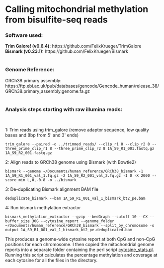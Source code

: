 <h1>Calling mitochondrial methylation from bisulfite-seq reads</h1>
<h3>Software used:</h3>
<b>Trim Galore! (v0.6.4):</b> https://github.com/FelixKrueger/TrimGalore <br>
<b>Bismark (v0.23.1):</b> https://github.com/FelixKrueger/Bismark <br><br>
<h3>Genome Reference:</h3>
GRCh38 primary assembly: https://ftp.ebi.ac.uk/pub/databases/gencode/Gencode_human/release_38/GRCh38.primary_assembly.genome.fa.gz<br><br>
<h3>Analysis steps starting with raw illumina reads:</h3><br>

1: Trim reads using trim_galore (remove adaptor sequence, low quality bases and 8bp from 5' and 3' ends)

    trim_galore --paired -o ../trimmed_reads/ --clip_r1 8 --clip_r2 8 --three_prime_clip_r1 8 --three_prime_clip_r2 8 1A_S9_R1_001.fastq.gz 1A_S9_R2_001.fastq.gz

2: Align reads to GRCh38 genome using Bismark (with Bowtie2)

    bismark --genome ~/Documents/human_reference/GRCh38_bismark -1 1A_S9_R1_001_val_1.fq.gz -2 1A_S9_R2_001_val_2.fq.gz -I 0 -X 2000 --score_min L,0,-0.8 -o ../bismark

3: De-duplicating Bismark alignment BAM file

    deduplicate_bismark --bam 1A_S9_R1_001_val_1_bismark_bt2_pe.bam

4: Run bismark methylation extractor

    bismark_methylation_extractor --gzip --bedGraph --cutoff 10 --CX --buffer_size 30G --cytosine_report --genome_folder ~/Documents/human_reference/GRCh38_bismark --split_by_chromosome -o output 1A_S9_R1_001_val_1_bismark_bt2_pe.deduplicated.bam

This produces a genome-wide cytosine report at both CpG and non-CpG positions for each chromosome. I then copied the mitochondrial genome reports into a separate folder containing the perl script [cytosine_stats.pl](cytosine_stats.pl). Running this script calculates the percentage methylation and coverage at each cytosine for all the files in the directory.
